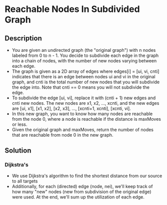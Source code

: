 # Reachable Nodes In Subdivided Graph

## Description

* You are given an undirected graph (the "original graph") with n nodes labeled from 0 to n - 1. You decide to subdivide each edge in the graph into a chain of nodes, with the number of new nodes varying between each edge.
* The graph is given as a 2D array of edges where edges[i] = [ui, vi, cnti] indicates that there is an edge between nodes ui and vi in the original graph, and cnti is the total number of new nodes that you will subdivide the edge into. Note that cnti == 0 means you will not subdivide the edge.
* To subdivide the edge [ui, vi], replace it with (cnti + 1) new edges and cnti new nodes. The new nodes are x1, x2, ..., xcnti, and the new edges are [ui, x1], [x1, x2], [x2, x3], ..., [xcnti+1, xcnti], [xcnti, vi].
* In this new graph, you want to know how many nodes are reachable from the node 0, where a node is reachable if the distance is maxMoves or less.
* Given the original graph and maxMoves, return the number of nodes that are reachable from node 0 in the new graph.

## Solution

### Dijkstra's

* We use Dijkstra's algorithm to find the shortest distance from our source to all targets
* Additionally, for each (directed) edge (node, nei), we'll keep track of how many "new" nodes (new from subdivision of the original edge) were used. At the end, we'll sum up the utilization of each edge.
